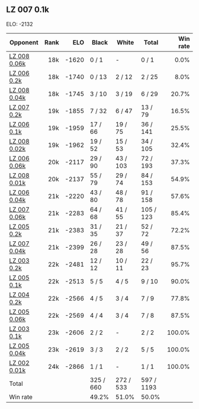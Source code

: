 ## LZ 007 0.1k ##

ELO: -2132

Opponent | Rank | ELO | Black | White | Total | Win rate
---------|-----:|----:|-------|-------|-------|-------:
[LZ 008 0.06k](LZ%20008%200.06k.md) | 18k | -1620 | 0 / 1 | - | 0 / 1 | 0.0%
[LZ 006 0.2k](LZ%20006%200.2k.md) | 18k | -1740 | 0 / 13 | 2 / 12 | 2 / 25 | 8.0%
[LZ 008 0.04k](LZ%20008%200.04k.md) | 18k | -1745 | 3 / 10 | 3 / 19 | 6 / 29 | 20.7%
[LZ 007 0.2k](LZ%20007%200.2k.md) | 19k | -1855 | 7 / 32 | 6 / 47 | 13 / 79 | 16.5%
[LZ 006 0.1k](LZ%20006%200.1k.md) | 19k | -1959 | 17 / 66 | 19 / 75 | 36 / 141 | 25.5%
[LZ 008 0.02k](LZ%20008%200.02k.md) | 19k | -1962 | 19 / 52 | 15 / 53 | 34 / 105 | 32.4%
[LZ 006 0.06k](LZ%20006%200.06k.md) | 20k | -2117 | 29 / 90 | 43 / 103 | 72 / 193 | 37.3%
[LZ 008 0.01k](LZ%20008%200.01k.md) | 20k | -2137 | 55 / 79 | 29 / 74 | 84 / 153 | 54.9%
[LZ 006 0.04k](LZ%20006%200.04k.md) | 21k | -2220 | 43 / 80 | 48 / 78 | 91 / 158 | 57.6%
[LZ 007 0.06k](LZ%20007%200.06k.md) | 21k | -2283 | 64 / 68 | 41 / 55 | 105 / 123 | 85.4%
[LZ 005 0.2k](LZ%20005%200.2k.md) | 21k | -2383 | 31 / 35 | 21 / 37 | 52 / 72 | 72.2%
[LZ 007 0.04k](LZ%20007%200.04k.md) | 21k | -2399 | 26 / 28 | 23 / 28 | 49 / 56 | 87.5%
[LZ 003 0.2k](LZ%20003%200.2k.md) | 22k | -2481 | 12 / 12 | 10 / 11 | 22 / 23 | 95.7%
[LZ 005 0.1k](LZ%20005%200.1k.md) | 22k | -2513 | 5 / 5 | 4 / 5 | 9 / 10 | 90.0%
[LZ 004 0.2k](LZ%20004%200.2k.md) | 22k | -2566 | 4 / 5 | 3 / 4 | 7 / 9 | 77.8%
[LZ 005 0.06k](LZ%20005%200.06k.md) | 22k | -2569 | 4 / 4 | 3 / 4 | 7 / 8 | 87.5%
[LZ 003 0.1k](LZ%20003%200.1k.md) | 23k | -2606 | 2 / 2 | - | 2 / 2 | 100.0%
[LZ 005 0.04k](LZ%20005%200.04k.md) | 23k | -2619 | 3 / 3 | 2 / 2 | 5 / 5 | 100.0%
[LZ 002 0.01k](LZ%20002%200.01k.md) | 24k | -2866 | 1 / 1 | - | 1 / 1 | 100.0%
Total | | | 325 / 660 | 272 / 533 | 597 / 1193 | 
Win rate| | | 49.2% | 51.0% | 50.0% | 

